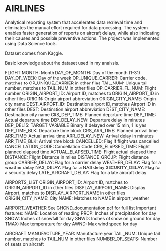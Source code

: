 # AIRLINES
Analytical reporting system that accelerates data retrieval time and eliminates the manual effort required for data processing. The system enables faster generation of reports on aircraft delays, while also indicating their causes and possible preventive actions. The project was implemented using Data Science tools.



Dataset comes from Kaggle. 

Basic knowledge about the dataset used in my analysis. 

FLIGHT
	MONTH: 			Month
	DAY_OF_MONTH: 		Day of the month (1-31)
	DAY_OF_WEEK: 		Day of the week
	OP_UNIQUE_CARRIER: 	Carrier code, matches to OP_UNIQUE_CARRIER in other files
	TAIL_NUM: 		Unique tail number, matches to TAIL_NUM in other files
	OP_CARRIER_FL_NUM: 	Flight number
	ORIGIN_AIRPORT_ID: 	Airport ID, matches to ORIGIN_AIRPORT_ID in other files
	ORIGIN: 		Origin airport abbreviation
	ORIGIN_CITY_NAME: 	Origin city name
	DEST_AIRPORT_ID: 	Destination airport ID, matches Airport ID in other files
	DEST: 			Destination airport abbreviation
	DEST_CITY_NAME: 	Destination city name
	CRS_DEP_TIME: 		Planned departure time
	DEP_TIME: 		Actual departure time
	DEP_DELAY_NEW: 		Departure delay in minutes
	DEP_DEL15:		TARGET VARIABLE Binary if delayed over 15 min, 1 is yes
	DEP_TIME_BLK:		Departure time block
	CRS_ARR_TIME:		Planned arrival time
	ARR_TIME:		Actual arrival time
	ARR_DELAY_NEW:		Arrival delay in minutes
	ARR_TIME_BLK:		Arrival time block
	CANCELLED:		Flag if flight was cancelled
	CANCELLATION_CODE:	Cancellation Code
	CRS_ELAPSED_TIME:	Flight planned elapsed time
	ACTUAL_ELAPSED_TIME:	Flight actual elapsed time
	DISTANCE:		Flight Distance in miles
	DISTANCE_GROUP:		Flight distance group
	CARRIER_DELAY:		Flag for a carrier delay
	WEATHER_DELAY:		Flag for a weather delay
	NAS_DELAY:		Flag for a NAS delay
	SECURITY_DELAY:		Flag for a security delay
	LATE_AIRCRAFT_DELAY:	Flag for a late aircraft delay

AIRPORTS_LIST
	ORIGIN_AIRPORT_ID: 	Airport ID, matches to ORIGIN_AIRPORT_ID in other files
	DISPLAY_AIRPORT_NAME: 	Display Airport, matches to DISPLAY_AIRPORT_NAME in other files
	ORIGIN_CITY_NAME: 	City
	NAME: 			Matches to NAME in airport_weather

AIRPORT_WEATHER
	See GHCND_documentation.pdf for full list
	Important features:
	NAME: 			Location of reading
	PRCP: 			Inches of precipitation for day
	SNOW: 			Inches of snowfall for day
	SNWD: 			Inches of snow on ground for day
	TMAX: 			Max temperature for day
	AWND: 			Max wind speed for day

AIRCRAFT
	MANUFACTURE_YEAR: 	Manufacture year
	TAIL_NUM: 		Unique tail number, matches to TAIL_NUM in other files
	NUMBER_OF_SEATS: 	Number of seats on aircraft

